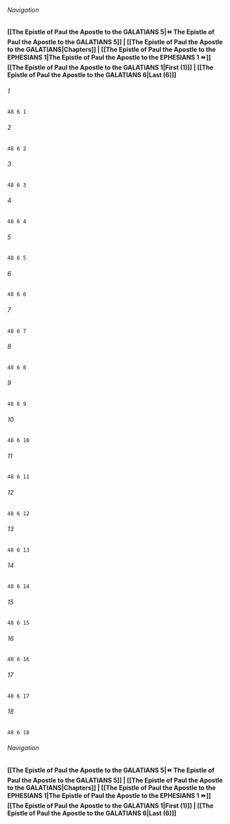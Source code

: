 
###### Navigation
**[[The Epistle of Paul the Apostle to the GALATIANS 5|⏪ The Epistle of Paul the Apostle to the GALATIANS 5]] | [[The Epistle of Paul the Apostle to the GALATIANS|Chapters]] | [[The Epistle of Paul the Apostle to the EPHESIANS 1|The Epistle of Paul the Apostle to the EPHESIANS 1 ⏩]]**
**[[The Epistle of Paul the Apostle to the GALATIANS 1|First (1)]] | [[The Epistle of Paul the Apostle to the GALATIANS 6|Last (6)]]**

###### 1
``` verse
48 6 1 
```
###### 2
``` verse
48 6 2 
```
###### 3
``` verse
48 6 3 
```
###### 4
``` verse
48 6 4 
```
###### 5
``` verse
48 6 5 
```
###### 6
``` verse
48 6 6 
```
###### 7
``` verse
48 6 7 
```
###### 8
``` verse
48 6 8 
```
###### 9
``` verse
48 6 9 
```
###### 10
``` verse
48 6 10 
```
###### 11
``` verse
48 6 11 
```
###### 12
``` verse
48 6 12 
```
###### 13
``` verse
48 6 13 
```
###### 14
``` verse
48 6 14 
```
###### 15
``` verse
48 6 15 
```
###### 16
``` verse
48 6 16 
```
###### 17
``` verse
48 6 17 
```
###### 18
``` verse
48 6 18 
```

###### Navigation
**[[The Epistle of Paul the Apostle to the GALATIANS 5|⏪ The Epistle of Paul the Apostle to the GALATIANS 5]] | [[The Epistle of Paul the Apostle to the GALATIANS|Chapters]] | [[The Epistle of Paul the Apostle to the EPHESIANS 1|The Epistle of Paul the Apostle to the EPHESIANS 1 ⏩]]**
**[[The Epistle of Paul the Apostle to the GALATIANS 1|First (1)]] | [[The Epistle of Paul the Apostle to the GALATIANS 6|Last (6)]]**


